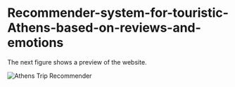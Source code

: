 # Recommender-system-for-touristic-Athens-based-on-reviews-and-emotions

The next figure shows a preview of the website.

![Athens Trip Recommender](https://user-images.githubusercontent.com/65454823/228069227-d81335ae-f2cd-493c-865e-57c064f4d4a3.JPG)
